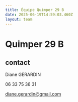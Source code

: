 ```yaml
---
title: Équipe Quimper 29 B
date: 2025-06-19T14:59:03.460Z
layout: team
---
```


# Quimper 29 B



## contact 

Diane GERARDIN

06 33 75 36 31

diane.gerardin@gmail.com

